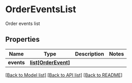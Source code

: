 # OrderEventsList

Order events list
## Properties
Name | Type | Description | Notes
------------ | ------------- | ------------- | -------------
**events** | [**list[OrderEvent]**](OrderEvent.md) |  | 

[[Back to Model list]](../README.md#documentation-for-models) [[Back to API list]](../README.md#documentation-for-api-endpoints) [[Back to README]](../README.md)


